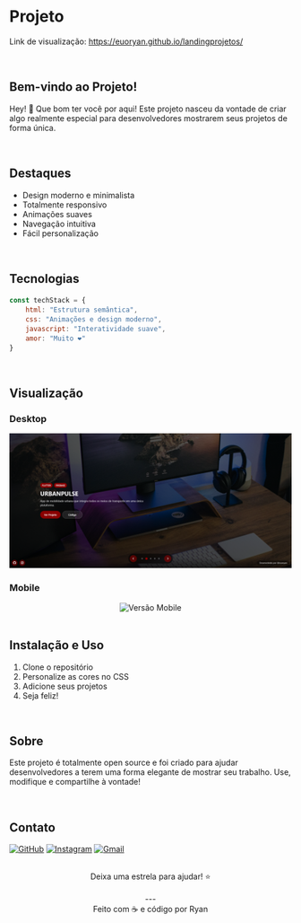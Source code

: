 # Projeto

Link de visualização: https://euoryan.github.io/landingprojetos/

<br/>

## Bem-vindo ao Projeto!
Hey! 👋 Que bom ter você por aqui! Este projeto nasceu da vontade de criar algo realmente especial para desenvolvedores mostrarem seus projetos de forma única.

<br/>

## Destaques
- Design moderno e minimalista
- Totalmente responsivo
- Animações suaves
- Navegação intuitiva
- Fácil personalização

<br/>

## Tecnologias
```javascript
const techStack = {
    html: "Estrutura semântica",
    css: "Animações e design moderno",
    javascript: "Interatividade suave",
    amor: "Muito ❤️"
}
```

<br/>

## Visualização

### Desktop
<div align="center">
    <img src="./assets/image/desktop.png" alt="Versão Desktop" width="800"/>
</div>

### Mobile
<div align="center">
    <img src="./assets/image/mobile.PNG" alt="Versão Mobile" width="300"/>
</div>

<br/>

## Instalação e Uso
1. Clone o repositório
2. Personalize as cores no CSS
3. Adicione seus projetos
4. Seja feliz! 

<br/>

## Sobre
Este projeto é totalmente open source e foi criado para ajudar desenvolvedores a terem uma forma elegante de mostrar seu trabalho. Use, modifique e compartilhe à vontade!

<br/>

## Contato
[![GitHub](https://img.shields.io/badge/-euoryan-black?style=flat-square&logo=GitHub&logoColor=white&link=https://github.com/euoryan)](https://github.com/euoryan)
[![Instagram](https://img.shields.io/badge/-euoryan-purple?style=flat-square&logo=instagram&logoColor=white&link=https://instagram.com/euoryan)](https://instagram.com/euoryan)
[![Gmail](https://img.shields.io/badge/-ryanzera.dev@gmail.com-c14438?style=flat-square&logo=Gmail&logoColor=white&link=mailto:ryanzera.dev@gmail.com)](mailto:ryanzera.dev@gmail.com)

<br/>

<div align="center">
    Deixa uma estrela para ajudar! ⭐
    <br/>
    <br/>
    ---
    <br/>
    Feito com ☕ e código por Ryan
</div>